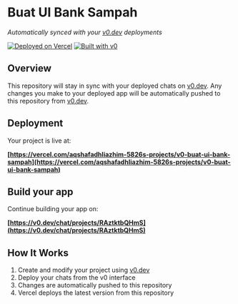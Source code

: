 # Buat UI Bank Sampah

*Automatically synced with your [v0.dev](https://v0.dev) deployments*

[![Deployed on Vercel](https://img.shields.io/badge/Deployed%20on-Vercel-black?style=for-the-badge&logo=vercel)](https://vercel.com/aqshafadhliazhim-5826s-projects/v0-buat-ui-bank-sampah)
[![Built with v0](https://img.shields.io/badge/Built%20with-v0.dev-black?style=for-the-badge)](https://v0.dev/chat/projects/RAztktbQHmS)

## Overview

This repository will stay in sync with your deployed chats on [v0.dev](https://v0.dev).
Any changes you make to your deployed app will be automatically pushed to this repository from [v0.dev](https://v0.dev).

## Deployment

Your project is live at:

**[https://vercel.com/aqshafadhliazhim-5826s-projects/v0-buat-ui-bank-sampah](https://vercel.com/aqshafadhliazhim-5826s-projects/v0-buat-ui-bank-sampah)**

## Build your app

Continue building your app on:

**[https://v0.dev/chat/projects/RAztktbQHmS](https://v0.dev/chat/projects/RAztktbQHmS)**

## How It Works

1. Create and modify your project using [v0.dev](https://v0.dev)
2. Deploy your chats from the v0 interface
3. Changes are automatically pushed to this repository
4. Vercel deploys the latest version from this repository